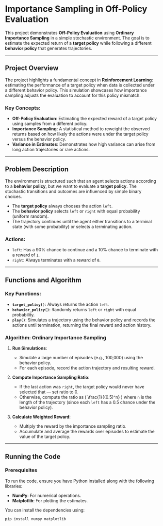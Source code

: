 # Importance Sampling in Off-Policy Evaluation

This project demonstrates **Off-Policy Evaluation** using **Ordinary Importance Sampling** in a simple stochastic environment. The goal is to estimate the expected return of a **target policy** while following a different **behavior policy** that generates trajectories.

---

## Project Overview

The project highlights a fundamental concept in **Reinforcement Learning**: estimating the performance of a target policy when data is collected under a different behavior policy. This simulation showcases how importance sampling adjusts the evaluation to account for this policy mismatch.

### Key Concepts:
- **Off-Policy Evaluation**: Estimating the expected reward of a target policy using samples from a different policy.
- **Importance Sampling**: A statistical method to reweight the observed returns based on how likely the actions were under the target policy versus the behavior policy.
- **Variance in Estimates**: Demonstrates how high variance can arise from long action trajectories or rare actions.

---

## Problem Description

The environment is structured such that an agent selects actions according to a **behavior policy**, but we want to evaluate a **target policy**. The stochastic transitions and outcomes are influenced by simple binary choices.

- The **target policy** always chooses the action `left`.
- The **behavior policy** selects `left` or `right` with equal probability (uniform random).
- The trajectory continues until the agent either transitions to a terminal state (with some probability) or selects a terminating action.

### Actions:
- `left`: Has a 90% chance to continue and a 10% chance to terminate with a reward of `1`.
- `right`: Always terminates with a reward of `0`.

---

## Functions and Algorithm

### Key Functions:
- **`target_policy()`**: Always returns the action `left`.
- **`behavior_policy()`**: Randomly returns `left` or `right` with equal probability.
- **`play()`**: Simulates a trajectory using the behavior policy and records the actions until termination, returning the final reward and action history.

### Algorithm: Ordinary Importance Sampling
1. **Run Simulations**:
   - Simulate a large number of episodes (e.g., 100,000) using the behavior policy.
   - For each episode, record the action trajectory and resulting reward.

2. **Compute Importance Sampling Ratio**:
   - If the last action was `right`, the target policy would never have selected that — set ratio to 0.
   - Otherwise, compute the ratio as \( \frac{1}{(0.5)^n} \) where `n` is the length of the trajectory (since each `left` has a 0.5 chance under the behavior policy).

3. **Calculate Weighted Reward**:
   - Multiply the reward by the importance sampling ratio.
   - Accumulate and average the rewards over episodes to estimate the value of the target policy.

---

## Running the Code

### Prerequisites

To run the code, ensure you have Python installed along with the following libraries:

- **NumPy**: For numerical operations.
- **Matplotlib**: For plotting the estimates.

You can install the dependencies using:

```bash
pip install numpy matplotlib
